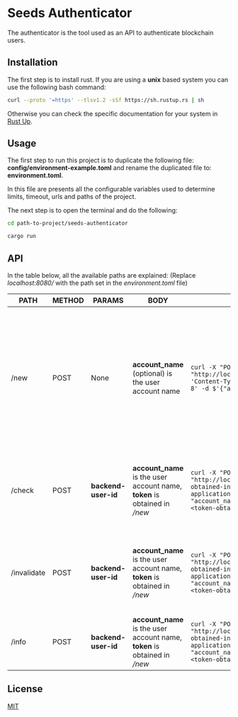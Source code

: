 # Seeds Authenticator

The authenticator is the tool used as an API to authenticate blockchain users.

## Installation

The first step is to install rust. If you are using a **unix** based system you can use the following bash command:

```bash
curl --proto '=https' --tlsv1.2 -sSf https://sh.rustup.rs | sh
```

Otherwise you can check the specific documentation for your system in [Rust Up](https://rustup.rs).

## Usage

The first step to run this project is to duplicate the following file: **config/environment-example.toml** and rename the duplicated file to: **environment.toml**.

In this file are presents all the configurable variables used to determine limits, timeout, urls and paths of the project.

The next step is to open the terminal and do the following:

```bash
cd path-to-project/seeds-authenticator

cargo run
```

## API

In the table below, all the available paths are explained:
(Replace _localhost:8080/_ with the path set in the _environment.toml_ file)

| PATH        | METHOD | PARAMS              | BODY                                                                       | USAGE                                                                                                                                                                                                                 | RESPONSE                                                                                                                                                                                                                                  |
| ----------- | ------ | ------------------- | -------------------------------------------------------------------------- | --------------------------------------------------------------------------------------------------------------------------------------------------------------------------------------------------------------------- | ----------------------------------------------------------------------------------------------------------------------------------------------------------------------------------------------------------------------------------------- |
| /new        | POST   | None                | **account_name** (optional) is the user account name                                  | `curl -X "POST" "http://localhost:8080/api/v1/new" -H 'Content-Type: application/json; charset=utf-8' -d $'{"account_name": "account-name"}' `                                                                        | Response contains: **id**, **account_name**, **token**, **valid_until**, **policy**, and **signature**. **id**, **policy** and **signature** need to be stored in the blockchain using the `create` action of the `policy.seeds` contract |
| /check      | POST   | **backend-user-id** | **account_name** is the user account name, **token** is obtained in _/new_ | `curl -X "POST" "http://localhost:8080/api/v1/check/<id-obtained-in-/new>" \ -H 'Content-Type: application/json; charset=utf-8' \ -d $'{ "account_name": "account-name", "token": "<token-obtained-in-/new>" }'`      | Response contains a string encapsulating the error if that's the case or a string **ok** if the sent data is valid.                                                                                                                       |
| /invalidate | POST   | **backend-user-id** | **account_name** is the user account name, **token** is obtained in _/new_ | `curl -X "POST" "http://localhost:8080/api/v1/invalidate/<id-obtained-in-/new>" \ -H 'Content-Type: application/json; charset=utf-8' \ -d $'{ "account_name": "account-name", "token": "<token-obtained-in-/new>" }'` | Response contains a string encapsulating the error if that's the case or a string **ok** if the sent data is valid.                                                                                                                       |
| /info       | POST   | **backend-user-id** | **account_name** is the user account name, **token** is obtained in _/new_ | `curl -X "POST" "http://localhost:8080/api/v1/info/<id-obtained-in-/new>" \ -H 'Content-Type: application/json; charset=utf-8' \ -d $'{ "account_name": "account-name", "token": "<token-obtained-in-/new>" }'`       | Response contains a json with all public the data of the user in the blockchain                                                                                                                                                           |

## License

[MIT](https://choosealicense.com/licenses/mit/)
